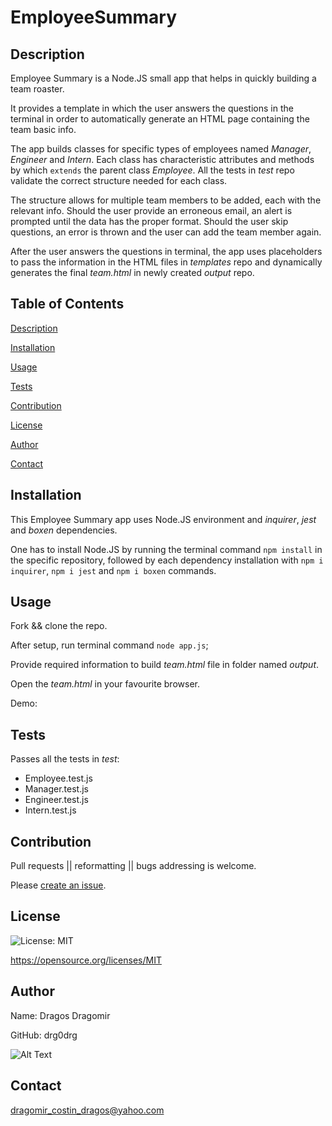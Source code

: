 # EmployeeSummary
    
## Description 
    
Employee Summary is a Node.JS small app that helps in quickly building a team roaster. 

It provides a template in which the user answers the questions in the terminal in order to automatically generate an HTML page containing the team basic info. 

The app builds classes for specific types of employees named _Manager_, _Engineer_ and _Intern_. Each class has characteristic attributes and methods by which `extends` the parent class _Employee_. All the tests in _test_ repo validate the correct structure needed for each class. 

The structure allows for multiple team members to be added, each with the relevant info. Should the user provide an erroneous email, an alert is prompted until the data has the proper format. Should the user skip questions, an error is thrown and the user can add the team member again.

After the user answers the questions in terminal, the app uses placeholders to pass the information in the HTML files in _templates_ repo and dynamically generates the final _team.html_ in newly created _output_ repo. 
    

## Table of Contents
    
[Description](#description)
    
[Installation](#installation)
    
[Usage](#usage)
    
[Tests](#tests)
    
[Contribution](#contribution)
    
[License](#badgeURL)
    
[Author](#name)
    
[Contact](#contact)
    

## Installation
    
This Employee Summary app uses Node.JS environment and  _inquirer_,  _jest_ and _boxen_ dependencies.

One has to install Node.JS by running the terminal command `npm install` in the specific repository, followed by each dependency installation with `npm i inquirer`, `npm i jest` and `npm i boxen` commands.
    

## Usage
    
Fork && clone the repo. 

After setup, run terminal command `node app.js`;

Provide required information to build _team.html_ file in folder named _output_.

Open the _team.html_ in your favourite browser.

Demo: 



    

## Tests
    
Passes all the tests in _test_:

- Employee.test.js
- Manager.test.js
- Engineer.test.js
- Intern.test.js
    

## Contribution

Pull requests || reformatting || bugs addressing is welcome. 

Please [create an issue](https://github.com/drg0drg/ReadMeGenerator/issues).
    

## License
![License: MIT](https://img.shields.io/badge/License-MIT-yellow.svg)
    

https://opensource.org/licenses/MIT
    

## Author
    

 Name: Dragos Dragomir
    

 GitHub: drg0drg
    

 ![Alt Text](https://avatars1.githubusercontent.com/u/60710786?v=4)
    

## Contact
dragomir_costin_dragos@yahoo.com